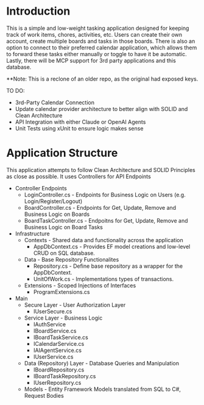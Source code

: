 # Introduction
This is a simple and low-weight tasking application designed for keeping track of work items, chores, activities, etc. Users can create their own account, create multiple boards and tasks in those boards. There is also an option to connect to their preferred calendar application, which allows them 
to forward these tasks either manually or toggle to have it be automatic. Lastly, there will be MCP support for 3rd party applications and this database.

**Note: This is a reclone of an older repo, as the original had exposed keys.

TO DO:
 - 3rd-Party Calendar Connection
 - Update calendar provider architecture to better align with SOLID and Clean Architecture
 - API Integration with either Claude or OpenAI Agents
 - Unit Tests using xUnit to ensure logic makes sense

# Application Structure
This application attempts to follow Clean Architecture and SOLID Principles as close as possible. It uses Controllers for API Endpoints
 - Controller Endpoints
   - LoginController.cs - Endpoints for Business Logic on Users (e.g. Login/Register/Logout)
   - BoardController.cs - Endpoints for Get, Update, Remove and Business Logic on Boards
   - BoardTaskController.cs - Endpoitns for Get, Update, Remove and Business Logic on Board Tasks
 - Infrastructure
   - Contexts - Shared data and functionality across the application
       - AppDbContext.cs - Provides EF model creations and low-level CRUD on SQL database.
   - Data - Base Repository Functionalites
       - Repository.cs - Define base repository as a wrapper for the AppDbContext.
       - UnitOfWork.cs - Implementations types of transactions.
   - Extensions - Scoped Injections of Interfaces
       - ProgramExtensions.cs
 - Main
   - Secure Layer - User Authorization Layer
       - IUserSecure.cs
   - Service Layer - Business Logic
       - IAuthService
       - IBoardService.cs
       - IBoardTaskService.cs
       - ICalendarService.cs
       - IAIAgentService.cs
       - IUserService.cs
   - Data (Repository) Layer - Database Queries and Manipulation
       - IBoardRepository.cs
       - IBoardTaskRepository.cs
       - IUserRepository.cs
   - Models - Entity Framework Models translated from SQL to C#, Request Bodies
